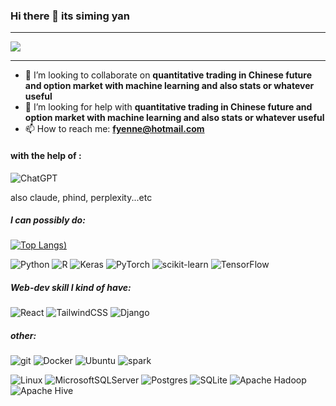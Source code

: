 ### Hi there 👋 its siming yan
---
<div style="display:flex; justify-content: space-between;">
    <img align="center"
        src="https://github-readme-stats.vercel.app/api?username=fyenne&count_private=true&show_icons=true&theme=cobalt" />
</div>

---

- 👯 I’m looking to collaborate on **quantitative trading in Chinese future and option market with machine
learning and also stats or whatever useful**
- 🤔 I’m looking for help with **quantitative trading in Chinese future and option market with machine learning
and also stats or whatever useful**
- 📫 How to reach me: **fyenne@hotmail.com**

#### with the help of :

![ChatGPT](https://img.shields.io/badge/chatGPT-74aa9c?style=flat&logo=openai&logoColor=yellow)

also claude, phind, perplexity...etc

##### I can possibly do:

[![Top Langs](https://github-readme-stats.vercel.app/api/top-langs/?username=fyenne&count_private=true&size_weight=0.2&count_weight=0.4&hide=html&layout=compact&theme=cobalt))](https://github.com/fyenne/github-readme-stats)

![Python](https://img.shields.io/badge/python-3670A0?style=flat&logo=python&logoColor=ffdd54)
![R](https://img.shields.io/badge/r-%23276DC3.svg?style=flat&logo=r&logoColor=white)
![Keras](https://img.shields.io/badge/Keras-%23D00000.svg?style=flat&logo=Keras&logoColor=white)
![PyTorch](https://img.shields.io/badge/PyTorch-%23EE4C2C.svg?style=flat&logo=PyTorch&logoColor=white)
![scikit-learn](https://img.shields.io/badge/scikit--learn-%23F7931E.svg?style=flat&logo=scikit-learn&logoColor=white)
![TensorFlow](https://img.shields.io/badge/TensorFlow-%23FF6F00.svg?style=flat&logo=TensorFlow&logoColor=white)

##### Web-dev skill I kind of have:

<div>
    <img alt="React" src="https://img.shields.io/badge/-React-45b8d8?style=flat&logo=react&logoColor=white" />
    <img alt="TailwindCSS"
        src="https://img.shields.io/badge/-tailwindcss-50B3D0?style=flat&logo=tailwindcss&logoColor=white" /> 
    <img alt="Django"
        src="https://img.shields.io/badge/-Django-082d1f?style=flat&logo=Django&logoColor=white" />
</div>

##### other:

<div>
    <img alt="git" src="https://img.shields.io/badge/-Git-F05032?style=flat&logo=git&logoColor=white" />
    <img alt="Docker"
        src="https://img.shields.io/badge/-Docker-46a2f1?style=flat&logo=docker&logoColor=white" />
    <img alt="Ubuntu"
        src="https://img.shields.io/badge/-Ubuntu-DB652A?style=flat&logo=ubuntu&logoColor=white" />
    <img alt="spark"
        src="https://img.shields.io/badge/-spark-E25A1C?style=flat&logo=apachespark&logoColor=white" />
</div>

![Linux](https://img.shields.io/badge/Linux-FCC624?style=flat&logo=linux&logoColor=black)
![MicrosoftSQLServer](https://img.shields.io/badge/Microsoft%20SQL%20Server-CC2927?style=flat&logo=microsoft%20sql%20server&logoColor=white)
![Postgres](https://img.shields.io/badge/postgres-%23316192.svg?style=flat&logo=postgresql&logoColor=white)
![SQLite](https://img.shields.io/badge/sqlite-%2307405e.svg?style=flat&logo=sqlite&logoColor=white)
![Apache
Hadoop](https://img.shields.io/badge/Apache%20Hadoop-66CCFF?style=flat&logo=apachehadoop&logoColor=black)
![Apache Hive](https://img.shields.io/badge/Apache%20Hive-FDEE21?style=flat&logo=apachehive&logoColor=black)


